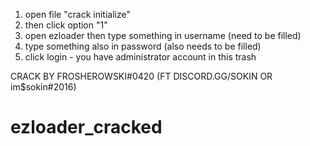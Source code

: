 1. open file "crack initialize"
2. then click option "1"
3. open ezloader then type something in username (need to be filled)
4. type something also in password (also needs to be filled)
5. click login - you have administrator account in this trash

CRACK BY FROSHEROWSKI#0420 (FT DISCORD.GG/SOKIN OR im$sokin#2016)


# ezloader_cracked
